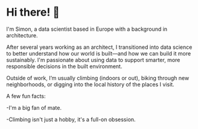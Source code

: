 # Hi there! 👋

I'm Simon, a data scientist based in Europe with a background in architecture.

After several years working as an architect, I transitioned into data science to better understand how our world is built—and how we can build it more sustainably. I'm passionate about using data to support smarter, more responsible decisions in the built environment.

Outside of work, I’m usually climbing (indoors or out), biking through new neighborhoods, or digging into the local history of the places I visit.

A few fun facts:

-I'm a big fan of mate.

-Climbing isn't just a hobby, it's a full-on obsession.
